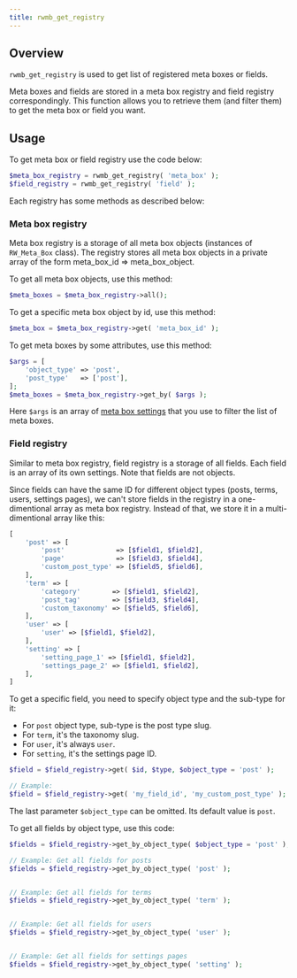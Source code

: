 ```yaml
---
title: rwmb_get_registry
---
```


## Overview

`rwmb_get_registry` is used to get list of registered meta boxes or fields.

Meta boxes and fields are stored in a meta box registry and field registry correspondingly. This function allows you to retrieve them (and filter them) to get the meta box or field you want.

## Usage

To get meta box or field registry use the code below:

```php
$meta_box_registry = rwmb_get_registry( 'meta_box' );
$field_registry = rwmb_get_registry( 'field' );
```

Each registry has some methods as described below:

### Meta box registry

Meta box registry is a storage of all meta box objects (instances of `RW_Meta_Box` class). The registry stores all meta box objects in a private array of the form meta_box_id => meta_box_object.

To get all meta box objects, use this method:

```php
$meta_boxes = $meta_box_registry->all();
```

To get a specific meta box object by id, use this method:

```php
$meta_box = $meta_box_registry->get( 'meta_box_id' );
```

To get meta boxes by some attributes, use this method:

```php
$args = [
    'object_type' => 'post',
    'post_type'   => ['post'],
];
$meta_boxes = $meta_box_registry->get_by( $args );
```

Here `$args` is an array of [meta box settings](https://docs.metabox.io/creating-meta-boxes/) that you use to filter the list of meta boxes.

### Field registry

Similar to meta box registry, field registry is a storage of all fields. Each field is an array of its own settings. Note that fields are not objects.

Since fields can have the same ID for different object types (posts, terms, users, settings pages), we can't store fields in the registry in a one-dimentional array as meta box registry. Instead of that, we store it in a multi-dimentional array like this:

```php
[
    'post' => [
        'post'             => [$field1, $field2],
        'page'             => [$field3, $field4],
        'custom_post_type' => [$field5, $field6],
    ],
    'term' => [
        'category'        => [$field1, $field2],
        'post_tag'        => [$field3, $field4],
        'custom_taxonomy' => [$field5, $field6],
    ],
    'user' => [
        'user' => [$field1, $field2],
    ],
    'setting' => [
        'setting_page_1' => [$field1, $field2],
        'settings_page_2' => [$field1, $field2],
    ],
]
```

To get a specific field, you need to specify object type and the sub-type for it:

- For `post` object type, sub-type is the post type slug.
- For `term`, it's the taxonomy slug.
- For `user`, it's always `user`.
- For `setting`, it's the settings page ID.

```php
$field = $field_registry->get( $id, $type, $object_type = 'post' );

// Example:
$field = $field_registry->get( 'my_field_id', 'my_custom_post_type' );
```

The last parameter `$object_type` can be omitted. Its default value is `post`.

To get all fields by object type, use this code:

```php
$fields = $field_registry->get_by_object_type( $object_type = 'post' );

// Example: Get all fields for posts
$fields = $field_registry->get_by_object_type( 'post' );


// Example: Get all fields for terms
$fields = $field_registry->get_by_object_type( 'term' );


// Example: Get all fields for users
$fields = $field_registry->get_by_object_type( 'user' );


// Example: Get all fields for settings pages
$fields = $field_registry->get_by_object_type( 'setting' );
```
